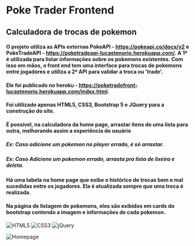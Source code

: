 # Poke Trader Frontend

## Calculadora de trocas de pokemon

#### O projeto utiliza as APIs externas PokeAPI - https://pokeapi.co/docs/v2 e PokeTradeAPI - https://poketradeapi-lucastenorio.herokuapp.com/. A 1ª é utilizada para listar informações sobre os pokemons existentes. Com isso em mãos, o front end tem uma interface para trocas de pokemons entre jogadores e utiliza a 2ª API para validar a troca ou 'trade'.

#### Ele foi publicado no heroku - https://poketradefront-lucastenorio.herokuapp.com/index.html. 

#### Foi utilizado apenas HTML5, CSS3, Bootstrap 5 e JQuery para a construção do site.

#### É possível, na calculadora da home page, arrastar itens de uma lista para outra, melhorando assim a experiência do usuário 
##### Ex: Caso adicione um pokemon no player errado, é só arrastar.
##### Ex: Caso Adicione um pokemon errado, arrasta pra lista de lixeira e deleta.

#### Há uma tabela na home page que exibe o histórico de trocas bem e mal sucedidas entre os jogadores. Ela é atualizada sempre que uma troca é realizada.

#### Na página de listagem de pokemons, eles são exibidos em cards do bootstrap contendo a imagem e informações de cada pokemon.

![HTML5](https://img.shields.io/badge/html5-%23E34F26.svg?style=for-the-badge&logo=html5&logoColor=white) ![CSS3](https://img.shields.io/badge/css3-%231572B6.svg?style=for-the-badge&logo=css3&logoColor=white) ![jQuery](https://img.shields.io/badge/jquery-%230769AD.svg?style=for-the-badge&logo=jquery&logoColor=white)


![Homepage](https://images2.imgbox.com/54/f1/4VIJHmjF_o.png)
